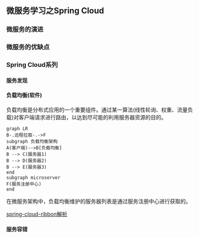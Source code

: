 ## 微服务学习之Spring Cloud

### 微服务的演进

### 微服务的优缺点

### Spring Cloud系列

#### 服务发现

#### 负载均衡(软件)

​		负载均衡是分布式应用的一个重要组件。通过某一算法(线性轮询、权重、流量负载)对客户端请求进行路由，以达到尽可能的利用服务器资源的目的。

```mermaid
graph LR
B-.远程拉取-.->F
subgraph 负载均衡架构
A(客户端)-->B[负载均衡]
B --> C(服务器1)
B --> D(服务器2)
B --> E(服务器3)
end
subgraph microserver
F(服务注册中心)
end
```

​		在微服务架构中，负载均衡维护的服务器列表是通过服务注册中心进行获取的。

 [spring-cloud-ribbon解析](spring-cloud-ribbon解析.md) 

#### 服务容错



